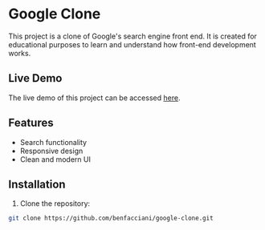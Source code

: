 # Google Clone

This project is a clone of Google's search engine front end. It is created for educational purposes to learn and understand how front-end development works.

## Live Demo

The live demo of this project can be accessed [here](https://benfacciani.github.io/google-clone).

## Features

- Search functionality
- Responsive design
- Clean and modern UI

## Installation

1. Clone the repository:
```bash
git clone https://github.com/benfacciani/google-clone.git
